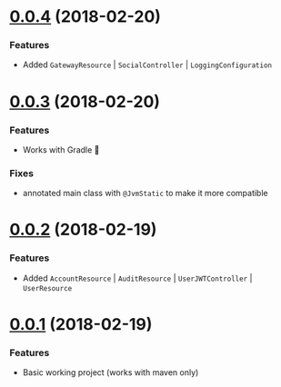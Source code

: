 <a name="0.0.4"></a>
# [0.0.4](https://github.com/sendilkumarn/jhipster-kotlin/compare/0.0.3...0.0.4) (2018-02-20)
### Features
* Added `GatewayResource` | `SocialController` | `LoggingConfiguration`

<a name="0.0.3"></a>
# [0.0.3](https://github.com/sendilkumarn/jhipster-kotlin/compare/0.0.2...0.0.3) (2018-02-20)
### Features
* Works with Gradle :tada:
### Fixes
* annotated main class with `@JvmStatic` to make it more compatible


<a name="0.0.2"></a>
# [0.0.2](https://github.com/sendilkumarn/jhipster-kotlin/compare/0.0.1...0.0.2) (2018-02-19)
### Features
* Added `AccountResource` | `AuditResource` | `UserJWTController` | `UserResource`

<a name="0.0.1"></a>
# [0.0.1](https://github.com/sendilkumarn/jhipster-kotlin/compare/916ee5e5dd...0.0.1) (2018-02-19)
### Features
* Basic working project (works with maven only)